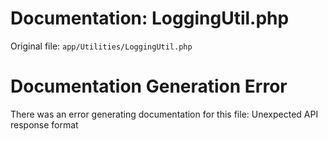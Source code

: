 # Documentation: LoggingUtil.php

Original file: `app/Utilities/LoggingUtil.php`

# Documentation Generation Error

There was an error generating documentation for this file: Unexpected API response format